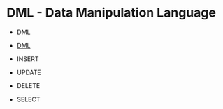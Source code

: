 # DML - Data Manipulation Language

* DML

* [DML](https://en.wikipedia.org/wiki/Data_manipulation_language)
* INSERT
* UPDATE
* DELETE
* SELECT



